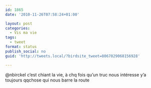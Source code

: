 ```yaml
---
id: 1865
date: '2010-11-26T07:58:24+01:00'

layout: post
categories:
  - Vis ma vie
tags:
  - tweet
format: status
publish_social: no
guid: 'http://tweets.local/?birdsite_tweet=8067029068156928'

---
```


@nbirckel c’est chiant la vie, à chq fois qu’un truc nous intéresse y’a toujours qqchose qui nous barre la route